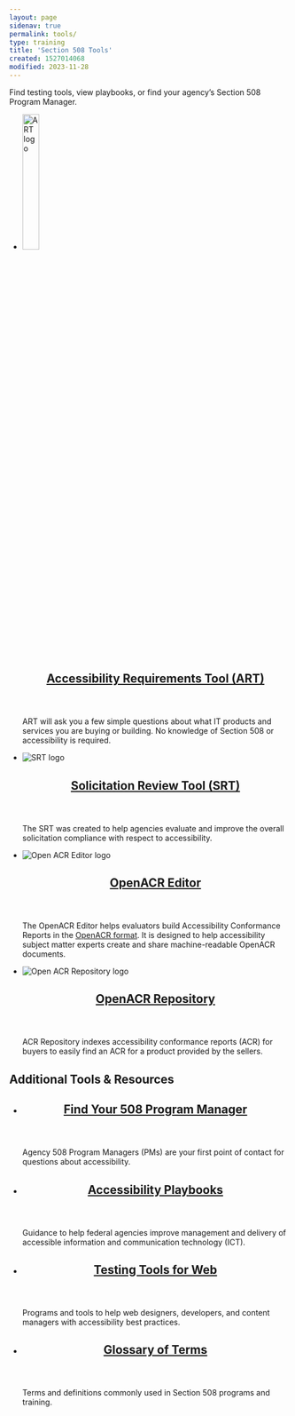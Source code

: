 ```yaml
---
layout: page
sidenav: true
permalink: tools/
type: training
title: 'Section 508 Tools'
created: 1527014068
modified: 2023-11-28
---
```

Find testing tools, view playbooks, or find your agency’s Section 508 Program Manager.

<div class="border-base radius-lg border-1px padding-1 bg-primary-lighter" style="margin-top: 1.0em;">
<ul class="usa-card-group margin-top-4" style="justify-content:center">
  <li class="tablet:grid-col-5 usa-card">
    <div class="usa-card__container radius-md border-top-none desktop:margin-right-2">
    <img class="tools-image" alt="ART logo" src="{{site.baseurl}}/assets/images/icons/art-icon.svg" style="width:25%">
      <header class="usa-card__header">
        <h2 class="usa-card__heading font-family-sans"><a href="{{site.baseurl}}/art/">Accessibility Requirements Tool (ART)</a></h2>
      </header>
      <div class="usa-card__body">
        <p>ART will ask you a few simple questions about what IT products and services you are buying or building. No knowledge of Section 508 or accessibility is required.</p>  
      </div>
    </div>
  </li>
  <li class="tablet:grid-col-5 usa-card">
    <div class="usa-card__container radius-md border-top-none  desktop:margin-left-2">
    <img class="tools-image" alt="SRT logo" src="{{site.baseurl}}/assets/images/srtlogo.png">
      <header class="usa-card__header">
        <h2 class="usa-card__heading font-family-sans"><a href="{{site.baseurl}}/buy/solicitation-review-tool/">Solicitation Review Tool (SRT)</a></h2>
      </header>
      <div class="usa-card__body">
        <p>The SRT was created to help agencies evaluate and improve the overall solicitation compliance with respect to accessibility.</p>
      </div>
    </div>
  </li>
  </ul>
  <ul class="usa-card-group margin-bottom-neg-1" style="justify-content:center">
   <li class="tablet:grid-col-5 usa-card margin-top-12">
    <div class="usa-card__container radius-md border-top-none">
       <img class="tools-image" alt="Open ACR Editor logo" src="{{site.baseurl}}/assets/images/Accessibility Conformance Report (ACR) A4 Large.png">
      <header class="usa-card__header">
        <h2 class="usa-card__heading font-family-sans"><a href="{{site.baseurl}}/tools/openacr-editor/">OpenACR Editor</a></h2>
      </header>
      <div class="usa-card__body">
        <p>The OpenACR Editor helps evaluators build Accessibility Conformance Reports in the <a href="https://github.com/gsa/openacr" target="_blank">OpenACR format</a>. It is designed to help accessibility subject matter experts create and share machine-readable OpenACR documents.</p>
      </div>
    </div>
  </li> 
  <li class="tablet:grid-col-5 usa-card margin-top-12">
    <div class="usa-card__container radius-md border-top-none">
       <img class="tools-image" alt="Open ACR Repository logo" src="{{site.baseurl}}/assets/images/Accessibility Conformance Report (ACR) B1 Small.png">
      <header class="usa-card__header">
        <h2 class="usa-card__heading font-family-sans"><a href="{{site.baseurl}}/tools/openacr-editor/">OpenACR Repository</a></h2>
      </header>
      <div class="usa-card__body">
        <p>ACR Repository indexes accessibility conformance reports (ACR) for buyers to easily find an ACR for a product provided by the sellers.</p>
      </div>
    </div>
  </li> 
</ul>
</div>


<section class="usa-section">
<h2>Additional Tools & Resources</h2>
<ul class="usa-card-group">
  <li class="tablet:grid-col-4 usa-card">
    <div class="usa-card__container radius-md">
      <header class="usa-card__header">
        <h2 class="usa-card__heading font-family-sans"><a href="{{site.baseurl}}/tools/program-manager-listing/">Find Your 508 Program Manager</a></h2>
      </header>
      <div class="usa-card__body">
        <p>Agency 508 Program Managers (PMs) are your first point of contact for questions about accessibility.</p>  
      </div>
    </div>
  </li>
  <li class="tablet:grid-col-4 usa-card">
    <div class="usa-card__container radius-md">
      <header class="usa-card__header">
        <h2 class="usa-card__heading font-family-sans"><a href="{{site.baseurl}}/manage/playbooks/">Accessibility Playbooks</a></h2>
      </header>
      <div class="usa-card__body">
        <p>Guidance to help federal agencies improve management and delivery of accessible information and communication technology (ICT).</p>
      </div>
    </div>
  </li>
<li class="tablet:grid-col-4 usa-card">
    <div class="usa-card__container radius-md">
      <header class="usa-card__header">
        <h2 class="usa-card__heading font-family-sans"><a href="{{site.baseurl}}/test/web-software/">Testing Tools for Web</a></h2>
      </header>
      <div class="usa-card__body">
        <p>Programs and tools to help web designers, developers, and content managers with accessibility best practices.</p>
      </div>
    </div>
  </li>
</ul>

<ul class="usa-card-group">
  <li class="tablet:grid-col-4 usa-card">
    <div class="usa-card__container radius-md">
      <header class="usa-card__header">
        <h2 class="usa-card__heading font-family-sans"><a href="{{site.baseurl}}/content/glossary/">Glossary of Terms</a></h2>
      </header>
      <div class="usa-card__body">
        <p>Terms and definitions commonly used in Section 508 programs and training.</p>
      </div>
    </div>
  </li>
</ul>
</section>